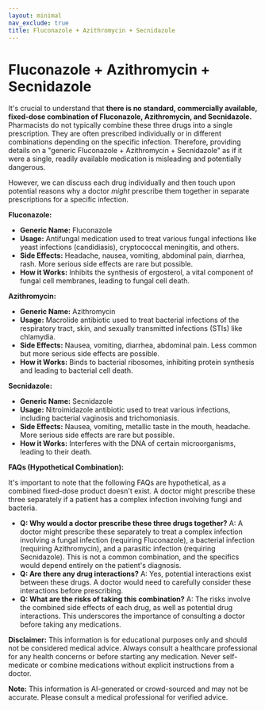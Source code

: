 ```yaml
---
layout: minimal
nav_exclude: true
title: Fluconazole + Azithromycin + Secnidazole
---
```


# Fluconazole + Azithromycin + Secnidazole

It's crucial to understand that **there is no standard, commercially available, fixed-dose combination of Fluconazole, Azithromycin, and Secnidazole.**  Pharmacists do not typically combine these three drugs into a single prescription.  They are often prescribed individually or in different combinations depending on the specific infection.  Therefore, providing details on a "generic Fluconazole + Azithromycin + Secnidazole" as if it were a single, readily available medication is misleading and potentially dangerous.

However, we can discuss each drug individually and then touch upon potential reasons why a doctor *might* prescribe them together in separate prescriptions for a specific infection.


**Fluconazole:**

* **Generic Name:** Fluconazole
* **Usage:** Antifungal medication used to treat various fungal infections like yeast infections (candidiasis), cryptococcal meningitis, and others.
* **Side Effects:** Headache, nausea, vomiting, abdominal pain, diarrhea, rash.  More serious side effects are rare but possible.
* **How it Works:**  Inhibits the synthesis of ergosterol, a vital component of fungal cell membranes, leading to fungal cell death.

**Azithromycin:**

* **Generic Name:** Azithromycin
* **Usage:** Macrolide antibiotic used to treat bacterial infections of the respiratory tract, skin, and sexually transmitted infections (STIs) like chlamydia.
* **Side Effects:** Nausea, vomiting, diarrhea, abdominal pain.  Less common but more serious side effects are possible.
* **How it Works:** Binds to bacterial ribosomes, inhibiting protein synthesis and leading to bacterial cell death.

**Secnidazole:**

* **Generic Name:** Secnidazole
* **Usage:** Nitroimidazole antibiotic used to treat various infections, including bacterial vaginosis and trichomoniasis.
* **Side Effects:** Nausea, vomiting, metallic taste in the mouth, headache.  More serious side effects are rare but possible.
* **How it Works:** Interferes with the DNA of certain microorganisms, leading to their death.


**FAQs (Hypothetical Combination):**

It's important to note that the following FAQs are hypothetical, as a combined fixed-dose product doesn't exist.  A doctor might prescribe these three separately if a patient has a complex infection involving fungi and bacteria.

* **Q: Why would a doctor prescribe these three drugs together?**  A:  A doctor might prescribe these separately to treat a complex infection involving a fungal infection (requiring Fluconazole), a bacterial infection (requiring Azithromycin), and a parasitic infection (requiring Secnidazole).  This is not a common combination, and the specifics would depend entirely on the patient's diagnosis.
* **Q: Are there any drug interactions?** A: Yes, potential interactions exist between these drugs.  A doctor would need to carefully consider these interactions before prescribing.
* **Q: What are the risks of taking this combination?** A:  The risks involve the combined side effects of each drug, as well as potential drug interactions.  This underscores the importance of consulting a doctor before taking any medications.


**Disclaimer:** This information is for educational purposes only and should not be considered medical advice.  Always consult a healthcare professional for any health concerns or before starting any medication.  Never self-medicate or combine medications without explicit instructions from a doctor.


**Note:** This information is AI-generated or crowd-sourced and may not be accurate. Please consult a medical professional for verified advice.